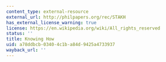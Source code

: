 ```yaml
---
content_type: external-resource
external_url: http://philpapers.org/rec/STAKH
has_external_license_warning: true
license: https://en.wikipedia.org/wiki/All_rights_reserved
status: ''
title: Knowing How
uid: a78ddbcb-0340-4c1b-a84d-9425a4733937
wayback_url: ''
---
```

